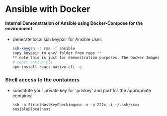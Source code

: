 # Ansible with Docker


#### Internal Demonstration of Ansible using Docker-Compose for the environment  

* Generate local ssh keypair for Ansible User:

    ```bash
    ssh-keygen -t rsa -f ansible
    copy keypair to env/ folder from repo **
    ** note this is just for demonstration purposes. The Docker Images will be built with the keypair included. This is never done in the real world.    
    # react native cli
    npm install react-native-cli -g
    ```
    
### Shell access to the containers
* substitute your private key for 'privkey' and port for the appropriate container

	```ssh -o StrictHostKeyChecking=no -v -p 222x -i ~/.ssh/xxxx ansible@localhost```